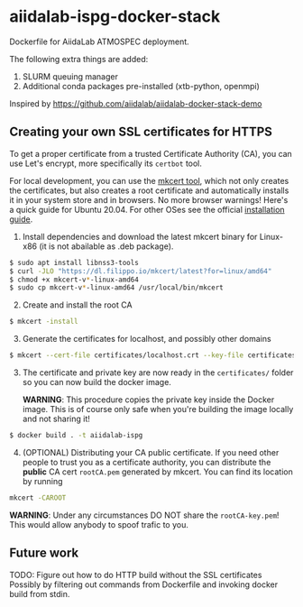 # aiidalab-ispg-docker-stack
Dockerfile for AiidaLab ATMOSPEC deployment.

The following extra things are added:

1. SLURM queuing manager
2. Additional conda packages pre-installed (xtb-python, openmpi)

Inspired by https://github.com/aiidalab/aiidalab-docker-stack-demo

## Creating your own SSL certificates for HTTPS

To get a proper certificate from a trusted Certificate Authority (CA),
you can use Let's encrypt, more specifically its `certbot` tool.

For local development, you can use the [mkcert tool](https://mkcert.dev),
which not only creates the certificates, but also creates a root certificate
and automatically installs it in your system store and in browsers.
No more browser warnings! Here's a quick guide for Ubuntu 20.04.
For other OSes see the official [installation guide](https://github.com/FiloSottile/mkcert#installation).

1. Install dependencies and download the latest mkcert binary for Linux-x86 (it is not abailable as .deb package).
```sh
$ sudo apt install libnss3-tools
$ curl -JLO "https://dl.filippo.io/mkcert/latest?for=linux/amd64"
$ chmod +x mkcert-v*-linux-amd64
$ sudo cp mkcert-v*-linux-amd64 /usr/local/bin/mkcert
```

2. Create and install the root CA
```sh
$ mkcert -install
```

3. Generate the certificates for localhost, and possibly other domains
```sh
$ mkcert --cert-file certificates/localhost.crt --key-file certificates/localhost.key localhost 127.0.0.1 it096203.users.bris.ac.uk
```

3. The certificate and private key are now ready in the `certificates/` folder
   so you can now build the docker image.

   **WARNING**: This procedure copies the private key inside the Docker image.
   This is of course only safe when you're building the image locally and not sharing it!
```sh
$ docker build . -t aiidalab-ispg
```

4. (OPTIONAL) Distributing your CA public certificate.
If you need other people to trust you as a certificate authority,
you can distribute the **public** CA cert `rootCA.pem` generated by mkcert.
You can find its location by running
```sh
mkcert -CAROOT
```
**WARNING**: Under any circumstances DO NOT share the `rootCA-key.pem`!
This would allow anybody to spoof trafic to you.

## Future work

TODO: Figure out how to do HTTP build without the SSL certificates
Possibly by filtering out commands from Dockerfile and invoking docker build from stdin.
